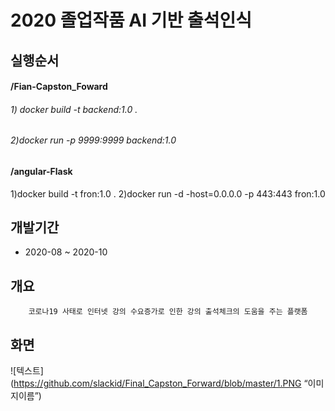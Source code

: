 # 2020 졸업작품 AI 기반 출석인식

## 실행순서

#### /Fian-Capston_Foward
###### 1) docker build -t backend:1.0 . 
###### 2)docker run -p 9999:9999 backend:1.0

#### /angular-Flask
1)docker build -t fron:1.0 . 
2)docker run -d -host=0.0.0.0 -p 443:443 fron:1.0 

## 개발기간
* 2020-08 ~ 2020-10

## 개요
~~~
    코로나19 사태로 인터넷 강의 수요증가로 인한 강의 출석체크의 도움을 주는 플랫폼  
~~~

## 화면 
![텍스트](https://github.com/slackid/Final_Capston_Forward/blob/master/1.PNG “이미지이름”) 
